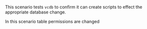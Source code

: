 This scenario tests `vcdb` to confirm it can create scripts to effect the appropriate database change.

In this scenario table permissions are changed